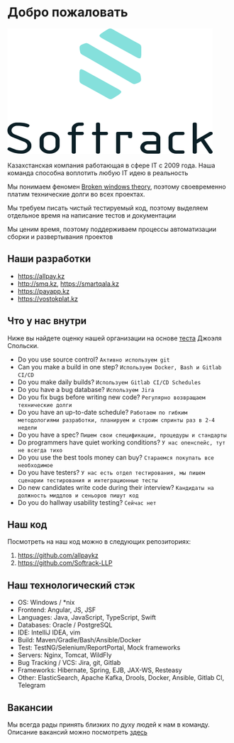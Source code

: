 # Добро пожаловать

![лого](https://github.com/Softrack-LLP/about/blob/master/softrack1.png)

Казахстанская компания работающая в сфере IT с 2009 года. Наша команда способна воплотить любую IT идею в реальность

Мы понимаем феномен [Broken windows theory](https://en.wikipedia.org/wiki/Broken_windows_theory), поэтому своевременно платим технические долги во всех проектах.

Мы требуем писать чистый тестируемый код, поэтому выделяем отдельное время на написание тестов и документации

Мы ценим время, поэтому поддерживаем процессы автоматизации сборки и развертывания проектов

## Наши разработки

- https://allpay.kz
- http://smq.kz, https://smartqala.kz
- https://payapp.kz
- https://vostokplat.kz

## Что у нас внутри


Ниже вы найдете оценку нашей организации на основе [теста](https://www.joelonsoftware.com/2000/08/09/the-joel-test-12-steps-to-better-code/) Джоэля Спольски.

- Do you use source control? `Активно используем git`
- Can you make a build in one step? `Используем Docker, Bash и Gitlab CI/CD`
- Do you make daily builds? `Используем Gitlab CI/CD Schedules`
- Do you have a bug database? `Используем Jira`
- Do you fix bugs before writing new code? `Регулярно возвращаем технические долги`
- Do you have an up-to-date schedule? `Работаем по гибким методологиями разработки, планируем и строим спринты раз в 2-4 недели`
- Do you have a spec? `Пишем свои спецификации, процедуры и стандарты`
- Do programmers have quiet working conditions? `У нас опенспейс, тут не всегда тихо`
- Do you use the best tools money can buy? `Стараемся покупать все необходимое`
- Do you have testers? `У нас есть отдел тестирования, мы пишем сценарии тестирования и интеграционные тесты`
- Do new candidates write code during their interview? `Кандидаты на должность миддлов и сеньоров пишут код`
- Do you do hallway usability testing? `Сейчас нет`

## Наш код

Посмотреть на наш код можно в следующих репозиториях:

1. https://github.com/allpaykz
2. https://github.com/Softrack-LLP

## Наш технологический стэк

- OS: Windows / *nix
- Frontend: Angular, JS, JSF
- Languages: Java, JavaScript, TypeScript, Swift
- Databases: Oracle / PostgreSQL
- IDE: IntelliJ IDEA, vim
- Build: Maven/Gradle/Bash/Ansible/Docker
- Test: TestNG/Selenium/ReportPortal, Mock frameworks
- Servers: Nginx, Tomcat, WildFly
- Bug Tracking / VCS: Jira, git, Gitlab
- Frameworks: Hibernate, Spring, EJB, JAX-WS, Resteasy
- Other: ElasticSearch, Apache Kafka, Drools, Docker, Ansible, Gitlab CI, Telegram

## Вакансии

Мы всегда рады принять близких по духу людей к нам в команду. Описание вакансий  можно посмотреть [здесь](https://github.com/Softrack-LLP/about/blob/master/vacancies.MD)
